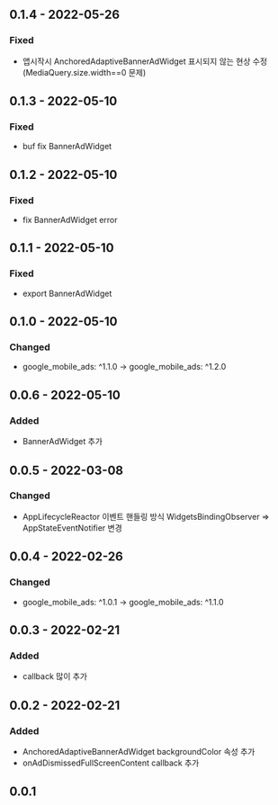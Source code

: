 ## 0.1.4 - 2022-05-26
### Fixed
- 앱시작시 AnchoredAdaptiveBannerAdWidget 표시되지 않는 현상 수정 (MediaQuery.size.width==0 문제)

## 0.1.3 - 2022-05-10
### Fixed
- buf fix BannerAdWidget


## 0.1.2 - 2022-05-10
### Fixed
- fix BannerAdWidget error

## 0.1.1 - 2022-05-10
### Fixed
- export BannerAdWidget

## 0.1.0 - 2022-05-10
### Changed
- google_mobile_ads: ^1.1.0 -> google_mobile_ads: ^1.2.0

## 0.0.6 - 2022-05-10
### Added
- BannerAdWidget 추가

## 0.0.5 - 2022-03-08
### Changed
- AppLifecycleReactor 이벤트 핸들링 방식 
  WidgetsBindingObserver => AppStateEventNotifier 변경

## 0.0.4 - 2022-02-26
### Changed
- google_mobile_ads: ^1.0.1 -> google_mobile_ads: ^1.1.0

## 0.0.3 - 2022-02-21
### Added
- callback 많이 추가

## 0.0.2 - 2022-02-21
### Added
- AnchoredAdaptiveBannerAdWidget backgroundColor 속성 추가
- onAdDismissedFullScreenContent callback 추가

## 0.0.1
